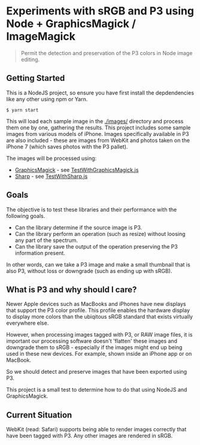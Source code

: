 # Experiments with sRGB and P3 using Node + GraphicsMagick / ImageMagick
> Permit the detection and preservation of the P3 colors in Node image editing.

## Getting Started

This is a NodeJS project, so ensure you have first install the depdendencies like any other using npm or Yarn.

```
$ yarn start
```

This will load each sample image in the [./images/](./images/) directory and process them one by one, gathering the results. This project includes some sample images from various models of iPhone.  Images specifically available in P3 are also included - these are images from WebKit and photos taken on the iPhone 7 (which saves photos with the P3 pallet).

The images will be processed using:

* [GraphicsMagick](https://github.com/aheckmann/gm) - see [TestWithGraphicsMagick.js](./src/GraphicsMagick/TestWithGraphicsMagick.js)
* [Sharp](https://github.com/lovell/sharp)  - see [TestWithSharp.js](./src/sharp/TestWithSharp.js)

## Goals

The objective is to test these libraries and their performance with the following goals.

* Can the library determine if the source image is P3.
* Can the library perform an operation (such as resize) without loosing any part of the spectrum.
* Can the library save the output of the operation preserving the P3 information present.

In other words, can we take a P3 image and make a small thumbnail that is also P3, without loss or downgrade (such as ending up with sRGB).

## What is P3 and why should I care?

Newer Apple devices such as MacBooks and iPhones have new displays that support the P3 color profile. This profile
enables the hardware display to display more colors than the ubiqitous sRGB standard that exists virtually everywhere else.

However, when processing images tagged with P3, or RAW image files, it is important our processing software doesn't 'flatten' these
images and downgrade them to sRGB - especially if the images might end up being used in these new devices. For example, shown inside an iPhone app or on MacBook.

So we should detect and preserve images that have been exported using P3.

This project is a small test to determine how to do that using NodeJS and GraphicsMagick.

## Current Situation

WebKit (read: Safari) supports being able to render images correctly that have been tagged with P3. Any other images are rendered in sRGB.



